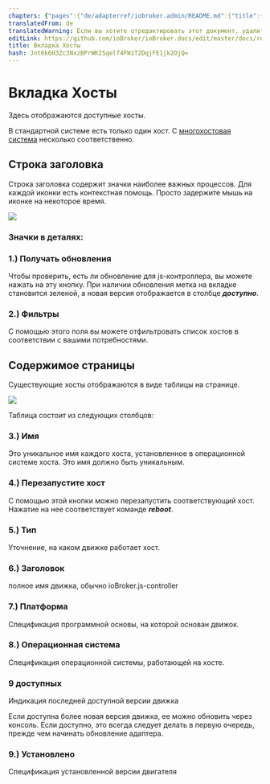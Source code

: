 ```yaml
---
chapters: {"pages":{"de/adapterref/iobroker.admin/README.md":{"title":{"de":"no title"},"content":"de/adapterref/iobroker.admin/README.md"},"de/adapterref/iobroker.admin/admin/tab-adapters.md":{"title":{"de":"Der Reiter Adapter"},"content":"de/adapterref/iobroker.admin/admin/tab-adapters.md"},"de/adapterref/iobroker.admin/admin/tab-instances.md":{"title":{"de":"Der Reiter Instanzen"},"content":"de/adapterref/iobroker.admin/admin/tab-instances.md"},"de/adapterref/iobroker.admin/admin/tab-objects.md":{"title":{"de":"Der Reiter Objekte"},"content":"de/adapterref/iobroker.admin/admin/tab-objects.md"},"de/adapterref/iobroker.admin/admin/tab-states.md":{"title":{"de":"Der Reiter Zustände"},"content":"de/adapterref/iobroker.admin/admin/tab-states.md"},"de/adapterref/iobroker.admin/admin/tab-groups.md":{"title":{"de":"Der Reiter Gruppen"},"content":"de/adapterref/iobroker.admin/admin/tab-groups.md"},"de/adapterref/iobroker.admin/admin/tab-users.md":{"title":{"de":"Der Reiter Benutzer"},"content":"de/adapterref/iobroker.admin/admin/tab-users.md"},"de/adapterref/iobroker.admin/admin/tab-events.md":{"title":{"de":"Der Reiter Ereignisse"},"content":"de/adapterref/iobroker.admin/admin/tab-events.md"},"de/adapterref/iobroker.admin/admin/tab-hosts.md":{"title":{"de":"Der Reiter Hosts"},"content":"de/adapterref/iobroker.admin/admin/tab-hosts.md"},"de/adapterref/iobroker.admin/admin/tab-enums.md":{"title":{"de":"Der Reiter Aufzählungen"},"content":"de/adapterref/iobroker.admin/admin/tab-enums.md"},"de/adapterref/iobroker.admin/admin/tab-log.md":{"title":{"de":"Der Reiter Log"},"content":"de/adapterref/iobroker.admin/admin/tab-log.md"},"de/adapterref/iobroker.admin/admin/tab-system.md":{"title":{"de":"Die Systemeinstellungen"},"content":"de/adapterref/iobroker.admin/admin/tab-system.md"}}}
translatedFrom: de
translatedWarning: Если вы хотите отредактировать этот документ, удалите поле «translationFrom», в противном случае этот документ будет снова автоматически переведен
editLink: https://github.com/ioBroker/ioBroker.docs/edit/master/docs/ru/adapterref/iobroker.admin/tab-hosts.md
title: Вкладка Хосты
hash: Jnt6k6H3Zc3NxzBPrWKISqelf4FWzT2DqjFE1jk2OjQ=
---
```

# Вкладка Хосты
Здесь отображаются доступные хосты.

В стандартной системе есть только один хост. С [многохостовая система](http://www.iobroker.net/?page_id=3068&lang=de) несколько соответственно.

## Строка заголовка
Строка заголовка содержит значки наиболее важных процессов. Для каждой иконки есть контекстная помощь. Просто задержите мышь на иконке на некоторое время.

![](../../../de/adapterref/iobroker.admin/img/tab-hosts_Hosts_icons.jpg)

### **Значки в деталях:**
### **1.) Получать обновления**
Чтобы проверить, есть ли обновление для js-контроллера, вы можете нажать на эту кнопку. При наличии обновления метка на вкладке становится зеленой, а новая версия отображается в столбце _**доступно**_.

### **2.) Фильтры**
С помощью этого поля вы можете отфильтровать список хостов в соответствии с вашими потребностями.

## Содержимое страницы
Существующие хосты отображаются в виде таблицы на странице.

![](../../../de/adapterref/iobroker.admin/img/tab-hosts_Hosts_01.jpg)

Таблица состоит из следующих столбцов:

### **3.) Имя**
Это уникальное имя каждого хоста, установленное в операционной системе хоста. Это имя должно быть уникальным.

### **4.) Перезапустите хост**
С помощью этой кнопки можно перезапустить соответствующий хост. Нажатие на нее соответствует команде **_reboot_**.

### **5.) Тип**
Уточнение, на каком движке работает хост.

### **6.) Заголовок**
полное имя движка, обычно ioBroker.js-controller

### **7.) Платформа**
Спецификация программной основы, на которой основан движок.

### **8.) Операционная система**
Спецификация операционной системы, работающей на хосте.

### **9 доступных**
Индикация последней доступной версии движка

Если доступна более новая версия движка, ее можно обновить через консоль.
Если доступно, это всегда следует делать в первую очередь, прежде чем начинать обновление адаптера.

### **9.) Установлено**
Спецификация установленной версии двигателя